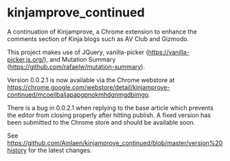 # kinjamprove_continued
A continuation of Kinjamprove, a Chrome extension to enhance the comments section of Kinja blogs such as AV Club and Gizmodo.

This project makes use of JQuery, vanilla-picker (https://vanilla-picker.js.org/), and Mutation Summary (https://github.com/rafaelw/mutation-summary).

Version 0.0.2.1 is now available via the Chrome webstore at https://chrome.google.com/webstore/detail/kinjamprove-continued/mcoeilbaljapapgpnokmhdgnmgdbimgo.

There is a bug in 0.0.2.1 when replying to the base article which prevents the editor from closing properly after hitting publish. A fixed version has been submitted to the Chrome store and should be available soon.

See https://github.com/Ainlaen/kinjamprove_continued/blob/master/version%20history for the latest changes.
